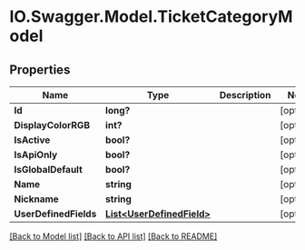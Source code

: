 # IO.Swagger.Model.TicketCategoryModel
## Properties

Name | Type | Description | Notes
------------ | ------------- | ------------- | -------------
**Id** | **long?** |  | [optional] 
**DisplayColorRGB** | **int?** |  | [optional] 
**IsActive** | **bool?** |  | [optional] 
**IsApiOnly** | **bool?** |  | [optional] 
**IsGlobalDefault** | **bool?** |  | [optional] 
**Name** | **string** |  | [optional] 
**Nickname** | **string** |  | [optional] 
**UserDefinedFields** | [**List&lt;UserDefinedField&gt;**](UserDefinedField.md) |  | [optional] 

[[Back to Model list]](../README.md#documentation-for-models) [[Back to API list]](../README.md#documentation-for-api-endpoints) [[Back to README]](../README.md)

